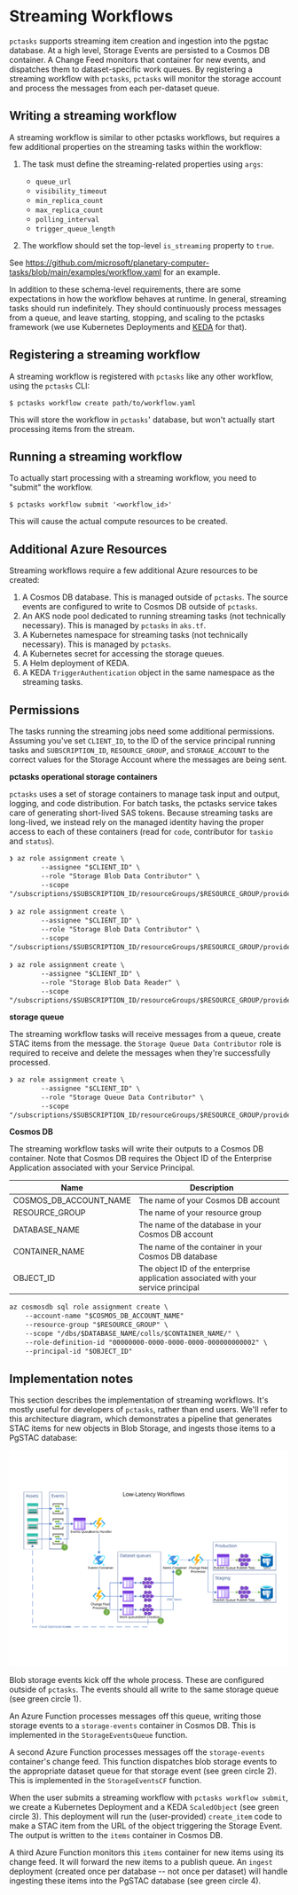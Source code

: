 # Streaming Workflows

`pctasks` supports streaming item creation and ingestion into the pgstac
database. At a high level, Storage Events are persisted to a Cosmos DB
container. A Change Feed monitors that container for new events, and dispatches
them to dataset-specific work queues. By registering a streaming workflow with
`pctasks`, `pctasks` will monitor the storage account and process the messages
from each per-dataset queue.

## Writing a streaming workflow

A streaming workflow is similar to other pctasks workflows, but requires a few
additional properties on the streaming tasks within the workflow:

1. The task must define the streaming-related properties using `args`:

   - `queue_url`
   - `visibility_timeout`
   - `min_replica_count`
   - `max_replica_count`
   - `polling_interval`
   - `trigger_queue_length`

2. The workflow should set the top-level `is_streaming` property to `true`.

See
<https://github.com/microsoft/planetary-computer-tasks/blob/main/examples/workflow.yaml>
for an example.

In addition to these schema-level requirements, there are some expectations in
how the workflow behaves at runtime. In general, streaming tasks should run
indefinitely. They should continuously process messages from a queue, and leave
starting, stopping, and scaling to the pctasks framework (we use Kubernetes
Deployments and [KEDA] for that).

## Registering a streaming workflow

A streaming workflow is registered with `pctasks` like any other workflow,
using the `pctasks` CLI:

```
$ pctasks workflow create path/to/workflow.yaml
```

This will store the workflow in `pctasks`' database, but won't actually start
processing items from the stream.

## Running a streaming workflow

To actually start processing with a streaming workflow, you need to "submit"
the workflow.

```
$ pctasks workflow submit '<workflow_id>'
```

This will cause the actual compute resources to be created.

## Additional Azure Resources

Streaming workflows require a few additional Azure resources to be created:

1. A Cosmos DB database. This is managed outside of `pctasks`. The source events
   are configured to write to Cosmos DB outside of `pctasks`.
2. An AKS node pool dedicated to running streaming tasks (not technically necessary). This is managed by `pctasks` in `aks.tf`.
3. A Kubernetes namespace for streaming tasks (not technically necessary). This is managed by `pctasks`.
4. A Kubernetes secret for accessing the storage queues.
5. A Helm deployment of KEDA.
6. A KEDA `TriggerAuthentication` object in the same namespace as the streaming tasks.

## Permissions

The tasks running the streaming jobs need some additional permissions. Assuming
you've set `CLIENT_ID`, to the ID of the service principal running tasks and
`SUBSCRIPTION_ID`, `RESOURCE_GROUP`, and `STORAGE_ACCOUNT` to the correct values
for the Storage Account where the messages are being sent.

**pctasks operational storage containers**

`pctasks` uses a set of storage containers to manage task input and output,
logging, and code distribution. For batch tasks, the pctasks service takes care
of generating short-lived SAS tokens. Because streaming tasks are long-lived, we
instead rely on the managed identity having the proper access to each of these
containers (read for `code`, contributor for `taskio` and `status`).

```
❯ az role assignment create \
        --assignee "$CLIENT_ID" \
        --role "Storage Blob Data Contributor" \
        --scope "/subscriptions/$SUBSCRIPTION_ID/resourceGroups/$RESOURCE_GROUP/providers/Microsoft.Storage/storageAccounts/$STORAGE_ACCOUNT/blobServices/default/containers/taskio"

❯ az role assignment create \
        --assignee "$CLIENT_ID" \
        --role "Storage Blob Data Contributor" \
        --scope "/subscriptions/$SUBSCRIPTION_ID/resourceGroups/$RESOURCE_GROUP/providers/Microsoft.Storage/storageAccounts/$STORAGE_ACCOUNT/blobServices/default/containers/tasklogs"

❯ az role assignment create \
        --assignee "$CLIENT_ID" \
        --role "Storage Blob Data Reader" \
        --scope "/subscriptions/$SUBSCRIPTION_ID/resourceGroups/$RESOURCE_GROUP/providers/Microsoft.Storage/storageAccounts/$STORAGE_ACCOUNT/blobServices/default/containers/code"
```

**storage queue**

The streaming workflow tasks will receive messages from a queue, create STAC
items from the message. the `Storage Queue Data Contributor` role is required to
receive and delete the messages when they're successfully processed.

```
❯ az role assignment create \
        --assignee "$CLIENT_ID" \
        --role "Storage Queue Data Contributor" \
        --scope "/subscriptions/$SUBSCRIPTION_ID/resourceGroups/$RESOURCE_GROUP/providers/Microsoft.Storage/storageAccounts/$STORAGE_ACCOUNT"
```

**Cosmos DB**

The streaming workflow tasks will write their outputs to a Cosmos DB container.
Note that Cosmos DB requires the Object ID of the Enterprise Application associated with your Service Principal.

|          Name          |                                    Description                                     |
| ---------------------- | ---------------------------------------------------------------------------------- |
| COSMOS_DB_ACCOUNT_NAME | The name of your Cosmos DB account                                                 |
| RESOURCE_GROUP         | The name of your resource group                                                    |
| DATABASE_NAME          | The name of the database in your Cosmos DB account                                 |
| CONTAINER_NAME         | The name of the container in your Cosmos DB database                               |
| OBJECT_ID              | The object ID of the enterprise application associated with your service principal |


```
az cosmosdb sql role assignment create \
    --account-name "$COSMOS_DB_ACCOUNT_NAME"
    --resource-group "$RESOURCE_GROUP" \
    --scope "/dbs/$DATABASE_NAME/colls/$CONTAINER_NAME/" \
    --role-definition-id "00000000-0000-0000-0000-000000000002" \
    --principal-id "$OBJECT_ID"
```

## Implementation notes

This section describes the implementation of streaming workflows. It's mostly
useful for developers of `pctasks`, rather than end users. We'll refer to this
architecture diagram, which demonstrates a pipeline that generates STAC items
for new objects in Blob Storage, and ingests those items to a PgSTAC database:

![Low latency workflow](../_static/low-latency-workflows.svg)

Blob storage events kick off the whole process. These are configured outside of
`pctasks`. The events should all write to the same storage queue (see green
circle 1).

An Azure Function processes messages off this queue, writing those storage
events to a `storage-events` container in Cosmos DB. This is implemented in the
`StorageEventsQueue` function.

A second Azure Function processes messages off the `storage-events` container's
change feed. This function dispatches blob storage events to the appropriate
dataset queue for that storage event (see green circle 2). This is implemented
in the `StorageEventsCF` function.

When the user submits a streaming workflow with `pctasks workflow submit`, we
create a Kubernetes Deployment and a KEDA `ScaledObject` (see green circle 3).
This deployment will run the (user-provided) `create_item` code to make a STAC
item from the URL of the object triggering the Storage Event. The output is
written to the `items` container in Cosmos DB.

A third Azure Function monitors this `items` container for new items using its
change feed. It will forward the new items to a publish queue. An `ingest`
deployment (created once per database -- not once per dataset) will handle
ingesting these items into the PgSTAC database (see green circle 4).

[KEDA]: https://keda.sh/